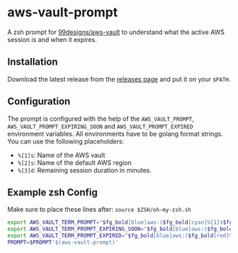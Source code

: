 # aws-vault-prompt

A zsh prompt for [99designs/aws-vault](https://github.com/99designs/aws-vault) to understand what the active AWS session is and when it expires.

## Installation

Download the latest release from the [releases page](https://github.com/bripkens/aws-vault-prompt/releases) and put it on your `$PATH`.

## Configuration

The prompt is configured with the help of the `AWS_VAULT_PROMPT`, `AWS_VAULT_PROMPT_EXPIRING_SOON` and `AWS_VAULT_PROMPT_EXPIRED` environment variables.
All environments have to be golang format strings. You can use the following placeholders:

 - `%[1]s`: Name of the AWS vault
 - `%[2]s`: Name of the default AWS region
 - `%[3]d`: Remaining session duration in minutes.

## Example zsh Config

Make sure to place these lines after: `source $ZSH/oh-my-zsh.sh`

```sh
export AWS_VAULT_TERM_PROMPT="$fg_bold[blue]aws:($fg_bold[cyan]%[1]s$fg_bold[blue])$reset_color "
export AWS_VAULT_TERM_PROMPT_EXPIRING_SOON="$fg_bold[blue]aws:($fg_bold[yellow]%[1]s ⏱  %[3]dm$fg_bold[blue])$reset_color "
export AWS_VAULT_TERM_PROMPT_EXPIRED="$fg_bold[blue]aws:($fg_bold[red]%[1]s ⚠️  $fg_bold[blue])$reset_color "
PROMPT=$PROMPT'$(aws-vault-prompt)'
```